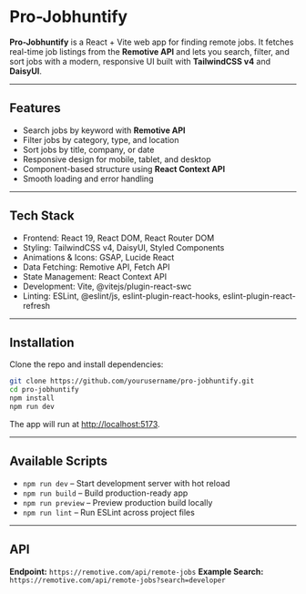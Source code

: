 # Pro-Jobhuntify

**Pro-Jobhuntify** is a React + Vite web app for finding remote jobs. It fetches real-time job listings from the **Remotive API** and lets you search, filter, and sort jobs with a modern, responsive UI built with **TailwindCSS v4** and **DaisyUI**.

---

## Features

* Search jobs by keyword with **Remotive API**
* Filter jobs by category, type, and location
* Sort jobs by title, company, or date
* Responsive design for mobile, tablet, and desktop
* Component-based structure using **React Context API**
* Smooth loading and error handling

---

## Tech Stack

* Frontend: React 19, React DOM, React Router DOM
* Styling: TailwindCSS v4, DaisyUI, Styled Components
* Animations & Icons: GSAP, Lucide React
* Data Fetching: Remotive API, Fetch API
* State Management: React Context API
* Development: Vite, @vitejs/plugin-react-swc
* Linting: ESLint, @eslint/js, eslint-plugin-react-hooks, eslint-plugin-react-refresh

---

## Installation

Clone the repo and install dependencies:

```bash
git clone https://github.com/yourusername/pro-jobhuntify.git
cd pro-jobhuntify
npm install
npm run dev
```

The app will run at [http://localhost:5173](http://localhost:5173).

---

## Available Scripts

* `npm run dev` – Start development server with hot reload
* `npm run build` – Build production-ready app
* `npm run preview` – Preview production build locally
* `npm run lint` – Run ESLint across project files

---

## API

**Endpoint:** `https://remotive.com/api/remote-jobs`
**Example Search:** `https://remotive.com/api/remote-jobs?search=developer`

